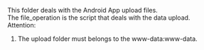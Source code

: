 This folder deals with the Android App upload files.  
The file_operation is the script that deals with the data upload.  
Attention:
1. The upload folder must belongs to the www-data:www-data.
